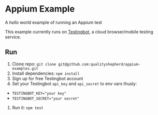# Appium Example
A _hello world_ example of running an Appium test

This example currently runs on [Testingbot](https://testingbot.com), a cloud browser/mobile testing service.

## Run
1. Clone repo: `git clone git@github.com:qualityshepherd/appium-examples.git`
1. Install dependencies: `npm install`
1. Sign up for free Testingbot account
1. Set your Testingbot `api_key` and `api_secret` to env vars thusly:
  * `TESTINGBOT_KEY="your key"`
  * `TESTINGBOT_SECRET="your secret"`
1. Run it: `npm test`


